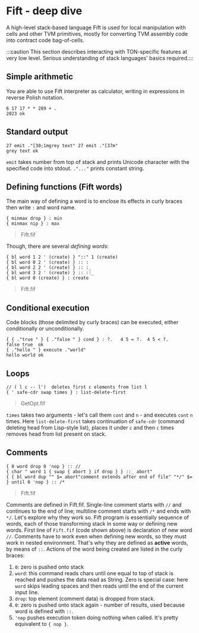 # Fift - deep dive

A high-level stack-based language Fift is used for local manipulation with cells and other TVM primitives, mostly for converting TVM assembly code into contract code bag-of-cells.

:::caution
This section describes interacting with TON-specific features at very low level.
Serious understanding of stack languages' basics required.:::

## Simple arithmetic
You are able to use Fift interpreter as calculator, writing in expressions in reverse Polish notation.
```
6 17 17 * * 289 + .
2023 ok
```

## Standard output
```
27 emit ."[30;1mgrey text" 27 emit ."[37m"
grey text ok
```
`emit` takes number from top of stack and prints Unicode character with the specified code into stdout.
`."..."` prints constant string.

## Defining functions (Fift words)
The main way of defining a word is to enclose its effects in curly braces then write `:` and word name.
```
{ minmax drop } : min
{ minmax nip } : max
```
> Fift.fif

Though, there are several *defining words*:
```
{ bl word 1 2 ' (create) } "::" 1 (create)
{ bl word 0 2 ' (create) } :: :
{ bl word 2 2 ' (create) } :: :_
{ bl word 3 2 ' (create) } :: ::_
{ bl word 0 (create) } : create
```
> Fift.fif

## Conditional execution
Code blocks (those delimited by curly braces) can be executed, either conditionally or unconditionally.
```
{ { ."true " } { ."false " } cond } : ?.   4 5 = ?.  4 5 < ?.
false true  ok
{ ."hello " } execute ."world"
hello world ok
```

## Loops
```
// ( l c -- l')  deletes first c elements from list l
{ ' safe-cdr swap times } : list-delete-first
```
> GetOpt.fif

`times` takes two arguments - let's call them `cont` and `n` - and executes `cont` `n` times.
Here `list-delete-first` takes continuation of `safe-cdr` (command deleting head from Lisp-style list), places it under `c` and then `c` times removes head from list present on stack.

## Comments
```
{ 0 word drop 0 'nop } :: //
{ char " word 1 { swap { abort } if drop } } ::_ abort"
{ { bl word dup "" $= abort"comment extends after end of file" "*/" $= } until 0 'nop } :: /*
```
> Fift.fif

Comments are defined in Fift.fif. Single-line comment starts with `//` and continues to the end of line; multiline comment starts with `/*` and ends with `*/`.
Let's explore why they work so.
Fift program is essentially sequence of words, each of those transforming stack in some way or defining new words. First line of `Fift.fif` (code shown above) is declaration of new word `//`.
Comments have to work even when defining new words, so they must work in nested environment. That's why they are defined as **active** words, by means of `::`. Actions of the word being created are listed in the curly braces:
1. `0`: zero is pushed onto stack
2. `word`: this command reads chars until one equal to top of stack is reached and pushes the data read as String. Zero is special case: here `word` skips leading spaces and then reads until the end of the current input line.
3. `drop`: top element (comment data) is dropped from stack.
4. `0`: zero is pushed onto stack again - number of results, used because word is defined with `::`.
5. `'nop` pushes execution token doing nothing when called. It's pretty equivalent to `{ nop }`.
